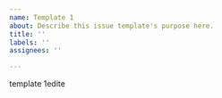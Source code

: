 ```yaml
---
name: Template 1
about: Describe this issue template's purpose here.
title: ''
labels: ''
assignees: ''

---
```


template 1edite
